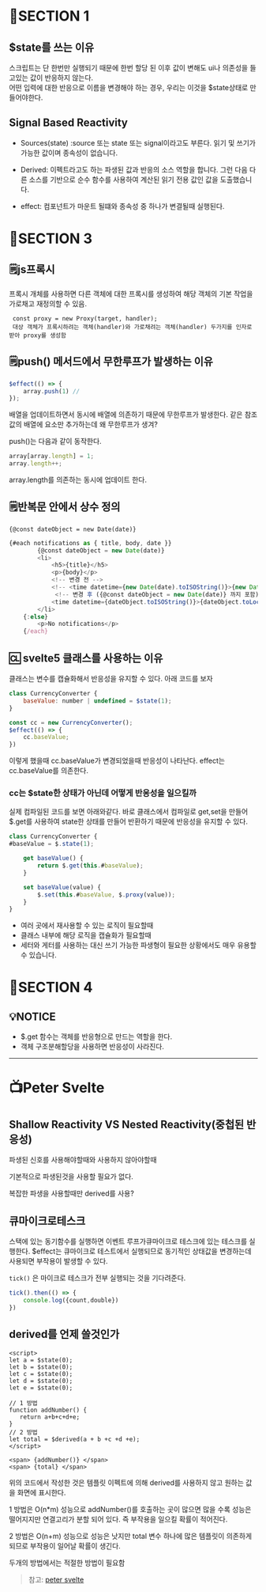 # 📕SECTION 1
## $state를 쓰는 이유
스크립트는 단 한번만 실행되기 때문에 한번 할당 된 이후 값이 변해도 ui나 의존성을 들고있는 값이 반응하지 않는다.   
어떤 입력에 대한 반응으로 이름을 변경해야 하는 경우, 우리는 이것을 $state상태로 만들어야한다.

## Signal Based Reactivity
- Sources(state) :source 또는 state 또는 signal이라고도 부른다. 읽기 및 쓰기가 가능한 값이며 종속성이 없습니다.

- Derived: 이펙트라고도 하는 파생된 값과 반응의 소스 역할을 합니다.
그런 다음 다른 소스를 기반으로 순수 함수를 사용하여 계산된 읽기 전용 값인
값을 도출했습니다.

- effect: 컴포넌트가 마운트 될떄와 종속성 중 하나가 변결될때 실행된다.

# 📕SECTION 3
## 🗒️js프록시

프록시 개체를 사용하면 다른 객체에 대한 프록시를 생성하여 해당 객체의 기본 작업을 가로채고 재정의할 수 있음.

 ```
  const proxy = new Proxy(target, handler);
  대상 객체가 프록시하려는 객체(handler)와 가로채려는 객체(handler) 두가지를 인자로 받아 proxy를 생성함
 ```

## 🗒️push() 메서드에서 무한루프가 발생하는 이유

``` javascript
$effect(() => {
    array.push(1) //
}); 
```
배열을 업데이트하면서 동시에 배열에 의존하기 때문에 무한루프가 발생한다. 
같은 참조값의 배열에 요소만 추가하는데 왜 무한루프가 생겨? 

push()는 다음과 같이 동작한다. 
``` javascript
array[array.length] = 1;
array.length++;
```
array.length를 의존하는 동시에 업데이트 한다.


## 🗒️반복문 안에서 상수 정의
`{@const dateObject = new Date(date)}`
``` javascript 
{#each notifications as { title, body, date }}
		{@const dateObject = new Date(date)}
		<li>
			<h5>{title}</h5>
			<p>{body}</p>
            <!-- 변경 전 -->
            <!-- <time datetime={new Date(date).toISOString()}>{new Date(date).toLocaleDateString()}</time> -->
             <!-- 변경 후 ({@const dateObject = new Date(date)} 까지 포함) 반복문에서 태그를 사용해상수를 정의할수있음-->
			<time datetime={dateObject.toISOString()}>{dateObject.toLocaleDateString()}</time>
		</li>
	{:else}
		<p>No notifications</p>
	{/each}

```


## 🆑 svelte5 클래스를 사용하는 이유
클래스는 변수를 캡슐화해서 반응성을 유지할 수 있다. 
아래 코드를 보자
```javascript
class CurrencyConverter {
	baseValue: number | undefined = $state(1);
}

const cc = new CurrencyConverter();
$effect(() => {
	cc.baseValue;
})
```
이렇게 했을때 cc.baseValue가 변경되었을때 반응성이 나타난다. effect는 cc.baseValue를 의존한다. 
### cc는 $state한 상태가 아닌데 어떻게 반응성을 일으킬까

실제 컴파일된 코드를 보면 아래와같다. 바로 클래스에서 컴파일로 get,set을 만들어 $.get를 사용하여 state한 상태를 만들어 반환하기 때문에 반응성을 유지할 수 있다.
```javascript
class CurrencyConverter {
#baseValue = $.state(1);

	get baseValue() {
		return $.get(this.#baseValue);
	}

	set baseValue(value) {
		$.set(this.#baseValue, $.proxy(value));
	}
}
```


- 여러 곳에서 재사용할 수 있는 로직이 필요할때 
- 클래스 내부에 해당 로직을 캡슐화가 필요할때
- 세터와 게터를 사용하는 대신 쓰기 가능한 파생형이 필요한 상황에서도 매우 유용할 수 있습니다.
# 📕SECTION 4
## 💡NOTICE
 - $.get 함수는 객체를 반응형으로 만드는 역할을 한다.
 - 객체 구조분해할당을 사용하면 반응성이 사라진다.

---

# 📺Peter Svelte 
 ## Shallow Reactivity VS Nested Reactivity(중첩된 반응성)

 파생된 신호를 사용해야할때와 사용하지 않아야할때 

 기본적으로 파생된것을 사용할 필요가 없다. 

 복잡한 파생을 사용할때만 derived를 사용? 

## 큐마이크로테스크 
스택에 있는 동기함수를  실행하면 
이벤트 루프가큐마이크로 테스크에 있는 테스크를 실행한다.
$effect는 큐마이크로 테스트에서 실행되므로 동기적인 상태값을 변경하는데 사용되면 부작용이 발생할 수 있다.

`tick()` 은 마이크로 테스크가 전부 실행되는 것을 기다려준다.

```javascript
tick().then(() => {
	console.log({count,double})
})
```

## derived를 언제 쓸것인가 

 ```
 <script>
 let a = $state(0);
 let b = $state(0);
 let c = $state(0);
 let d = $state(0);
 let e = $state(0);

// 1 방법
 function addNumber() {
	return a+b+c+d+e;
 }
// 2 방법
let total = $derived(a + b +c +d +e);
 </script>

<span> {addNumber()} </span>
<span> {total} </span>
 ```
 위의 코드에서 작성한 것은 템플릿 이펙트에 의해 derived를 사용하지 않고 원하는 값을 화면에 표시한다. 

 1 방법은 O(n*m) 성능으로  addNumber()를 호출하는 곳이 많으면 많을 수록 성능은 떨어지지만 연결고리가 분할 되어 있다. 즉 부작용을 일으킬 확률이 적어진다. 

 2 방법은  O(n+m) 성능으로 성능은 낫지만 total 변수 하나에 많은 템플릿이 의존하게 되므로 부작용이 일어날 확률이 생긴다. 

두개의 방법에서는 적절한 방법이 필요함
> 참고:  [peter svelte](https://www.youtube.com/watch?v=ezW1gc9GqCg)


